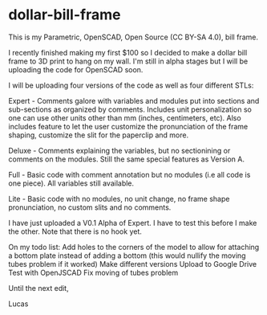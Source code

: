 dollar-bill-frame
=================

This is my Parametric, OpenSCAD, Open Source (CC BY-SA 4.0), bill frame.

I recently finished making my first $100 so I decided to make a dollar bill frame to 3D print to hang on my wall. I'm still in alpha stages but I will be uploading the code for OpenSCAD soon. 

I will be uploading four versions of the code as well as four different STLs:

Expert - Comments galore with variables and modules put into sections and sub-sections as organized by comments. Includes unit personalization so one can use other units other than mm (inches, centimeters, etc). Also includes feature to let the user customize the pronunciation of the frame shaping, customize the slit for the paperclip and more.
  
Deluxe - Comments explaining the variables, but no sectionining or comments on the modules. Still the same special features as Version A.

Full - Basic code with comment annotation but no modules (i.e all code is one piece). All variables still available.

Lite - Basic code with no modules, no unit change, no frame shape pronunciation, no custom slits and no comments. 


I have just uploaded a V0.1 Alpha of Expert. I have to test this before I make the other. Note that there is no hook yet.  

On my todo list:
  Add holes to the corners of the model to allow for attaching a bottom plate instead of adding a bottom (this would nullify the moving tubes problem if it worked)
  Make different versions
  Upload to Google Drive
  Test with OpenJSCAD
  Fix moving of tubes problem

Until the next edit,

Lucas
  





